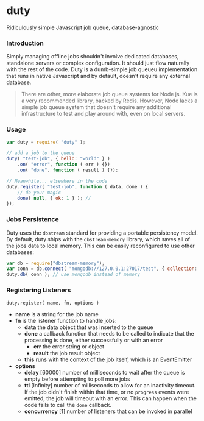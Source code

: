 # duty
Ridiculously simple Javascript job queue, database-agnostic

### Introduction
Simply managing offline jobs shouldn't involve dedicated databases, standalone servers or complex configuration. It should just flow naturally with the rest of the code. Duty is a dumb-simple job queueu implementation that runs in native Javascript and by default, doesn't require any external database. 

> There are other, more elaborate job queue systems for Node js. Kue is a very recommended library, backed by Redis. However, Node lacks a simple job queue system that doesn't require any additional infrastructure to test and play around with, even on local servers. 

### Usage

```javascript
var duty = require( "duty" );

// add a job to the queue
duty( "test-job", { hello: "world" } )
    .on( "error", function ( err ) {})
    .on( "done", function ( result ) {});

// Meanwhile... elsewhere in the code
duty.register( "test-job", function ( data, done ) {
    // do your magic
    done( null, { ok: 1 } ); // 
});
```

### Jobs Persistence

Duty uses the `dbstream` standard for providing a portable persistency model. By default, duty ships with the `dbstream-memory` library, which saves all of the jobs data to local memory. This can be easily reconfigured to use other databases:

```javascript
var db = require("dbstream-memory");
var conn = db.connect( "mongodb://127.0.0.1:27017/test", { collection: "jobs" } );
duty.db( conn ); // use mongodb instead of memory
```

### Registering Listeners

`duty.register( name, fn, options )`

* **name** is a string for the job name
* **fn** is the listener function to handle jobs:
    - **data** the data object that was inserted to the queue
    - **done** a callback function that needs to be called to indicate that the processing is done, either successfully or with an error
        + **err** the error string or object
        + **result** the job result object
    - **this** runs with the context of the job itself, which is an EventEmitter
* **options**
    - **delay** [60000] number of milliseconds to wait after the queue is empty before attempting to poll more jobs
    - **ttl** [Infinity] number of milliseconds to allow for an inactivity timeout. If the job didn't finish within that time, or no `progress` events were emitted, the job will timeout with an error. This can happen when the code fails to call the `done` callback.
    - **concurrency** [1] number of listeners that can be invoked in parallel



